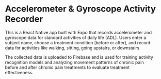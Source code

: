 # Accelerometer & Gyroscope Activity Recorder

This is a React Native app built with Expo that records accelerometer and gyroscope data for standard activities of daily life (ADL). Users enter a subject name, choose a treatment condition (before or after), and record data for activities like walking, sitting, going upstairs, or downstairs.

The collected data is uploaded to Firebase and is used for training activity recognition models and analyzing movement patterns of chronic pain before and after chronic pain treatments to evaluate treatment effectiveness.
